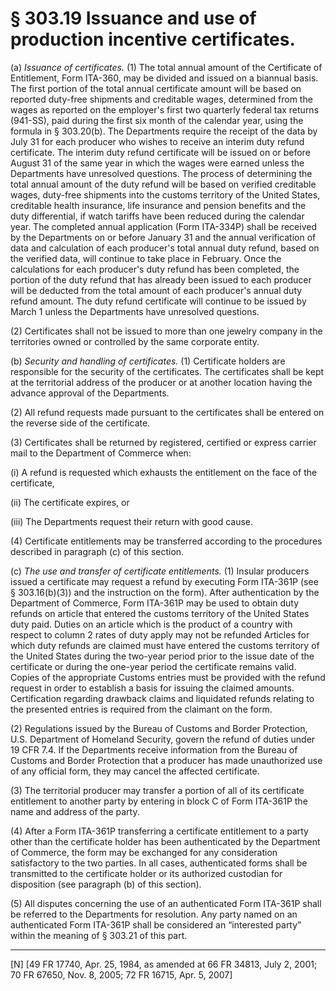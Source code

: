 # § 303.19   Issuance and use of production incentive certificates.

(a) *Issuance of certificates.* (1) The total annual amount of the Certificate of Entitlement, Form ITA-360, may be divided and issued on a biannual basis. The first portion of the total annual certificate amount will be based on reported duty-free shipments and creditable wages, determined from the wages as reported on the employer's first two quarterly federal tax returns (941-SS), paid during the first six month of the calendar year, using the formula in § 303.20(b). The Departments require the receipt of the data by July 31 for each producer who wishes to receive an interim duty refund certificate. The interim duty refund certificate will be issued on or before August 31 of the same year in which the wages were earned unless the Departments have unresolved questions. The process of determining the total annual amount of the duty refund will be based on verified creditable wages, duty-free shipments into the customs territory of the United States, creditable health insurance, life insurance and pension benefits and the duty differential, if watch tariffs have been reduced during the calendar year. The completed annual application (Form ITA-334P) shall be received by the Departments on or before January 31 and the annual verification of data and calculation of each producer's total annual duty refund, based on the verified data, will continue to take place in February. Once the calculations for each producer's duty refund has been completed, the portion of the duty refund that has already been issued to each producer will be deducted from the total amount of each producer's annual duty refund amount. The duty refund certificate will continue to be issued by March 1 unless the Departments have unresolved questions. 


(2) Certificates shall not be issued to more than one jewelry company in the territories owned or controlled by the same corporate entity.


(b) *Security and handling of certificates.* (1) Certificate holders are responsible for the security of the certificates. The certificates shall be kept at the territorial address of the producer or at another location having the advance approval of the Departments.


(2) All refund requests made pursuant to the certificates shall be entered on the reverse side of the certificate.


(3) Certificates shall be returned by registered, certified or express carrier mail to the Department of Commerce when:


(i) A refund is requested which exhausts the entitlement on the face of the certificate,


(ii) The certificate expires, or


(iii) The Departments request their return with good cause.


(4) Certificate entitlements may be transferred according to the procedures described in paragraph (c) of this section.


(c) *The use and transfer of certificate entitlements.* (1) Insular producers issued a certificate may request a refund by executing Form ITA-361P (see § 303.16(b)(3)) and the instruction on the form). After authentication by the Department of Commerce, Form ITA-361P may be used to obtain duty refunds on article that entered the customs territory of the United States duty paid. Duties on an article which is the product of a country with respect to column 2 rates of duty apply may not be refunded Articles for which duty refunds are claimed must have entered the customs territory of the United States during the two-year period prior to the issue date of the certificate or during the one-year period the certificate remains valid. Copies of the appropriate Customs entries must be provided with the refund request in order to establish a basis for issuing the claimed amounts. Certification regarding drawback claims and liquidated refunds relating to the presented entries is required from the claimant on the form.


(2) Regulations issued by the Bureau of Customs and Border Protection, U.S. Department of Homeland Security, govern the refund of duties under 19 CFR 7.4. If the Departments receive information from the Bureau of Customs and Border Protection that a producer has made unauthorized use of any official form, they may cancel the affected certificate.


(3) The territorial producer may transfer a portion of all of its certificate entitlement to another party by entering in block C of Form ITA-361P the name and address of the party.


(4) After a Form ITA-361P transferring a certificate entitlement to a party other than the certificate holder has been authenticated by the Department of Commerce, the form may be exchanged for any consideration satisfactory to the two parties. In all cases, authenticated forms shall be transmitted to the certificate holder or its authorized custodian for disposition (see paragraph (b) of this section).


(5) All disputes concerning the use of an authenticated Form ITA-361P shall be referred to the Departments for resolution. Any party named on an authenticated Form ITA-361P shall be considered an “interested party” within the meaning of § 303.21 of this part.



---

[N] [49 FR 17740, Apr. 25, 1984, as amended at 66 FR 34813, July 2, 2001; 70 FR 67650, Nov. 8, 2005; 72 FR 16715, Apr. 5, 2007]




